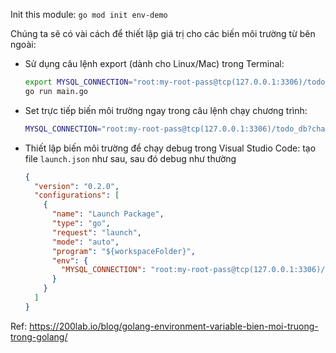 Init this module: `go mod init env-demo`

Chúng ta sẽ có vài cách để thiết lập giá trị cho các biến môi trường từ bên ngoài:

- Sử dụng câu lệnh export (dành cho Linux/Mac) trong Terminal:
  ```bash
  export MYSQL_CONNECTION="root:my-root-pass@tcp(127.0.0.1:3306)/todo_db?charset=utf8mb4&parseTime=True&loc=Local"
  go run main.go
  ```
- Set trực tiếp biến môi trường ngay trong câu lệnh chạy chương trình:
  ```bash
  MYSQL_CONNECTION="root:my-root-pass@tcp(127.0.0.1:3306)/todo_db?charset=utf8mb4&parseTime=True&loc=Local" go run main.go
  ```
- Thiết lập biến môi trường để chạy debug trong Visual Studio Code: tạo file `launch.json` như sau, sau đó debug như thường
  ```json
  {
    "version": "0.2.0",
    "configurations": [
      {
        "name": "Launch Package",
        "type": "go",
        "request": "launch",
        "mode": "auto",
        "program": "${workspaceFolder}",
        "env": {
          "MYSQL_CONNECTION": "root:my-root-pass@tcp(127.0.0.1:3306)/todo_db?charset=utf8mb4&parseTime=True&loc=Local"
        }
      }
    ]
  }
  ```

Ref: https://200lab.io/blog/golang-environment-variable-bien-moi-truong-trong-golang/
